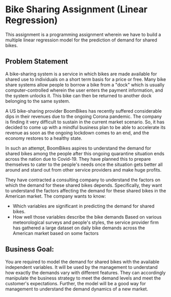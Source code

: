 # Bike Sharing Assignment (Linear Regression)

This assignment is a programming assignment wherein we have to build a multiple linear regression model for the prediction of demand for shared bikes.

## Problem Statement

A bike-sharing system is a service in which bikes are made available for shared use to individuals on a short term basis for a price or free. Many bike share systems allow people to borrow a bike from a "dock" which is usually computer-controlled wherein the user enters the payment information, and the system unlocks it. This bike can then be returned to another dock belonging to the same system. <br>

A US bike-sharing provider BoomBikes has recently suffered considerable dips in their revenues due to the ongoing Corona pandemic. The company is finding it very difficult to sustain in the current market scenario. So, it has decided to come up with a mindful business plan to be able to accelerate its revenue as soon as the ongoing lockdown comes to an end, and the economy restores to a healthy state. <br>

In such an attempt, BoomBikes aspires to understand the demand for shared bikes among the people after this ongoing quarantine situation ends across the nation due to Covid-19. They have planned this to prepare themselves to cater to the people's needs once the situation gets better all around and stand out from other service providers and make huge profits. <br>

They have contracted a consulting company to understand the factors on which the demand for these shared bikes depends. Specifically, they want to understand the factors affecting the demand for these shared bikes in the American market. The company wants to know:
- Which variables are significant in predicting the demand for shared bikes.
- How well those variables describe the bike demands
Based on various meteorological surveys and people's styles, the service provider firm has gathered a large dataset on daily bike demands across the American market based on some factors

## Business Goal:
You are required to model the demand for shared bikes with the available independent variables. It will be used by the management to understand how exactly the demands vary with different features. They can accordingly manipulate the business strategy to meet the demand levels and meet the customer's expectations. Further, the model will be a good way for management to understand the demand dynamics of a new market. 
